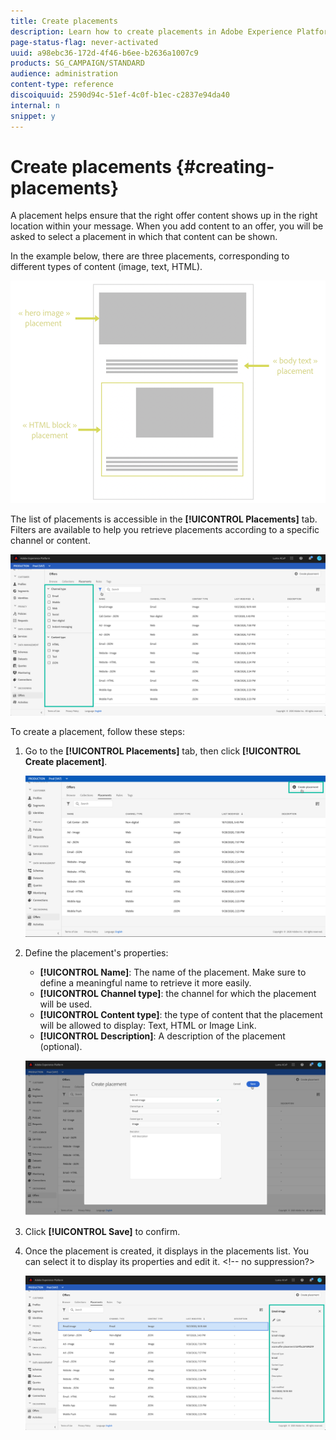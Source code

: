 ```yaml
---
title: Create placements
description: Learn how to create placements in Adobe Experience Platform.
page-status-flag: never-activated
uuid: a98ebc36-172d-4f46-b6ee-b2636a1007c9
products: SG_CAMPAIGN/STANDARD
audience: administration
content-type: reference
discoiquuid: 2590d94c-51ef-4c0f-b1ec-c2837e94da40
internal: n
snippet: y
---
```


# Create placements {#creating-placements}

A placement helps ensure that the right offer content shows up in the right location within your message. When you add content to an offer, you will be asked to select a placement in which that content can be shown.

In the example below, there are three placements, corresponding to different types of content (image, text, HTML).

![](assets/offers_placement_schema.png)

The list of placements is accessible in the **[!UICONTROL Placements]** tab. Filters are available to help you retrieve placements according to a specific channel or content.

![](assets/placements_filter.png)

To create a placement, follow these steps:

1. Go to the **[!UICONTROL Placements]** tab, then click **[!UICONTROL Create placement]**.

    ![](assets/offers_placement_creation.png)

1. Define the placement's properties:

    * **[!UICONTROL Name]**: The name of the placement. Make sure to define a meaningful name to retrieve it more easily.
    * **[!UICONTROL Channel type]**: the channel for which the placement will be used.
    * **[!UICONTROL Content type]**: the type of content that the placement will be allowed to display: Text, HTML or Image Link.
    * **[!UICONTROL Description]**: A description of the placement (optional).

    ![](assets/offers_placement_creation_properties.png)

1. Click **[!UICONTROL Save]** to confirm.

1. Once the placement is created, it displays in the placements list. You can select it to display its properties and edit it. <!-- no suppression?>

    ![](assets/placement_created.png)



